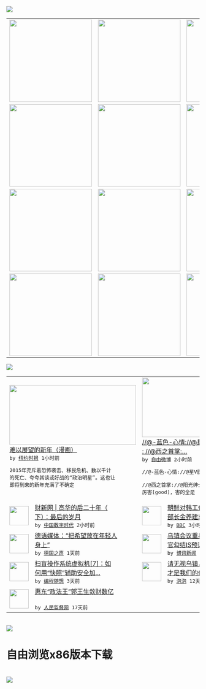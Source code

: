 

<a href="https://github.com/greatfire/z/raw/master/FreeBrowser.apk"><img src="https://raw.githubusercontent.com/greatfire/wiki/master/x/header.png" /></a><table><tr><td width="262" align="center" valign="center"><a href="https://github.com/greatfire/wiki/wiki/nyt" title="纽约时报中文网 国际纵览"><img src="https://raw.githubusercontent.com/greatfire/wiki/master/x/nyt_flag.png" width="215"/></a></td><td width="262" align="center" valign="center"><a href="https://github.com/greatfire/wiki/wiki/dw" title=""><img src="https://raw.githubusercontent.com/greatfire/wiki/master/x/dw_flag.png" width="215"/></a></td><td width="262" align="center" valign="center"><a href="https://github.com/greatfire/wiki/wiki/rmjd" title=""><img src="https://raw.githubusercontent.com/greatfire/wiki/master/x/rmjd_flag.png" width="215"/></a></td></tr><tr><td width="262" align="center" valign="center"><a href="https://github.com/paopaonetizen/website" title="泡泡 - 未经审查的互联网信息"><img src="https://raw.githubusercontent.com/greatfire/wiki/master/x/pp_flag.png" width="215"/></a></td><td width="262" align="center" valign="center"><a href="https://github.com/getlantern/mirror" title="以及自由微博和GreatFire.org官方中文论坛"><img src="https://raw.githubusercontent.com/greatfire/wiki/master/x/lantern_flag.png" width="215"/></a></td><td width="262" align="center" valign="center"><a href="https://github.com/cdtmirrors/m/" title=""><img src="https://raw.githubusercontent.com/greatfire/wiki/master/x/cdt_flag.png" width="215"/></a></td></tr><tr><td width="262" align="center" valign="center"><a href="https://github.com/program-think/blog" title="编程随想的博客"><img src="https://raw.githubusercontent.com/greatfire/wiki/master/x/pt_flag.png" width="215"/></a></td><td width="262" align="center" valign="center"><a href="https://github.com/greatfire/wiki/wiki/bbc" title=""><img src="https://raw.githubusercontent.com/greatfire/wiki/master/x/bbc_flag.png" width="215"/></a></td><td width="262" align="center" valign="center"><a href="https://github.com/freeweibo/s" title="自由微博 - 匿名和不受屏蔽的新浪微博搜索"><img src="https://raw.githubusercontent.com/greatfire/wiki/master/x/fw_flag.png" width="215"/></a></td></tr><tr><td width="262" align="center" valign="center"><a href="https://github.com/greatfire/wiki/wiki/google" title=""><img src="https://raw.githubusercontent.com/greatfire/wiki/master/x/google_flag.png" width="215"/></a></td><td width="262" align="center" valign="center"><a href="https://github.com/bxnews/boxun" title=""><img src="https://raw.githubusercontent.com/greatfire/wiki/master/x/bx_flag.png" width="215"/></a></td><td width="262" align="center" valign="center"><a href="https://github.com/greatfire/wiki/wiki/open-source" title="欢迎访问GreatFire.org开发者项目网站"><img src="https://raw.githubusercontent.com/greatfire/wiki/master/x/open-source_flag.png" width="215"/></a></td></tr></table><img src="https://raw.githubusercontent.com/greatfire/wiki/master/x/newsfeed text.png" /><table cols="4"><tr><td colspan="2" width="380"><a href="https://d3qlz4p8smvoli.cloudfront.net/opinion/20151230/30edchappatte/"><img src="http://static01.nyt.com/images/2015/12/29/opinion/29edchappatteart/29edchappatteart-articleLarge.jpg" width="330" height="156"/></a></br><a href="https://d3qlz4p8smvoli.cloudfront.net/opinion/20151230/30edchappatte/">难以展望的新年（漫画）</a></br><kbd> by <a href="http://m.cn.nytimes.com/">纽约时报</a> 1小时前 </kbd></br><pre>2015年充斥着恐怖袭击、移民危机、数以千计<br/>的死亡、夸夸其谈或好战的“政治明星”。这也让<br/>即将到来的新年充满了不确定</pre></td><td colspan="2" width="380"><a href="https://freeweibo.com/weibo/3925705933448383"><img src="https://raw.githubusercontent.com/greatfire/wiki/master/x/fw_logo_b.png" width="330" height="156"/></a></br><a href="https://freeweibo.com/weibo/3925705933448383">//@-蓝色-心情://@星V辰iD54<br/>: //@西之首掌:…</a></br><kbd> by <a href="https://freeweibo.com/">自由微博</a> 2小时前 </kbd></br><pre>//@-蓝色-心情://@星V辰iD54: <br/>//@西之首掌://@阳光绅士v:毛比希特勒<br/>厉害[good]，害的全是</pre></td></tr><tr><td><img src="https://raw.githubusercontent.com/greatfire/wiki/master/x/cdt_logo.png" width="50" height="50"/></td><td width="280"><a href="http://feedproxy.google.com/~r/chinadigitaltimes/IyPt/~3/A0Uf95n1EJ4/">财新网 | 高华的后二十年（<br/>下）：最后的岁月</a></br><kbd> by <a href="http://chinadigitaltimes.net/chinese/">中国数字时代</a> 2小时前 </kbd></td><td><img src="http://a.files.bbci.co.uk/worldservice/live/assets/images/2015/12/30/151230023502_cn_kim_yang_gon_2007_144x81_gettyimages_nocredit.jpg" width="50" height="50"/></td><td width="280"><a href="http://www.bbc.com/zhongwen/simp/world/2015/12/151230_north_korea_death">朝鲜对韩工作大员　劳动党统战<br/>部长金养建车祸身亡</a></br><kbd> by <a href="http://www.bbc.co.uk/zhongwen/simp">BBC</a> 3小时前 </kbd></td></tr><tr><td><img src="http://www.dw.com/image/0,,17166795_302,00.jpg" width="50" height="50"/></td><td width="280"><a href="http://dw.com/p/1HVhe?maca=chi-GK-text-greatfire-all-chinese-15625-xml-mrss">德语媒体：“把希望放在年轻人<br/>身上”</a></br><kbd> by <a href="http://dw.de">德国之声</a> 1天前 </kbd></td><td><img src="http://www.boxun.com/news/images/2015/12/201512292253china1.jpg" width="50" height="50"/></td><td width="280"><a href="http://www.boxun.com/news/gb/china/2015/12/201512292253.shtml">乌镇会议重兵保安有内幕：地方<br/>官勾结IS预谋暗杀</a></br><kbd> by <a href="http://www.boxun.com">博讯新闻</a> 1天前 </kbd></td></tr><tr><td><img src="http://lh4.googleusercontent.com/Uh2a4j8Qpt7M7Ghh3Sc5--4uug3ax5C9y9IkNfPp676ylq-PrzKqsjnEMZQJLgJWI6RmVKlscB923dou0EoXbXGBF-Y5s1toY1X7r8nAcA7fvml4r6B9S78YloA" width="50" height="50"/></td><td width="280"><a href="http://feedproxy.google.com/~r/programthink/~3/7yMP5T5J3II/system-vm-7.html">扫盲操作系统虚拟机[7]：如<br/>何用“快照”辅助安全加...</a></br><kbd> by <a href="http://program-think.blogspot.com">编程随想</a> 3天前 </kbd></td><td><img src="https://raw.githubusercontent.com/greatfire/wiki/master/x/pp_logo.png" width="50" height="50"/></td><td width="280"><a href="https://pao-pao.net/article/653">请无视乌镇，Internet<br/>才是我们的价值</a></br><kbd> by <a href="https://pao-pao.net">泡泡</a> 12天前 </kbd></td></tr><tr><td><img src="http://www.rmjdw.com/uploads/151213/3-151213135J1423.jpg" width="50" height="50"/></td><td width="280"><a href="http://www.rmjdw.com//tebiebaodao/20151213/15247.html">惠东“政法王”郭王生敛财数亿<br/> </a></br><kbd> by <a href="http://www.rmjdw.com/">人民监督网</a> 17天前 </kbd></td></table></br><a href="https://github.com/greatfire/z/raw/master/FreeBrowser.apk"><img src="https://raw.githubusercontent.com/greatfire/wiki/master/x/download app.png" /></a><h1>自由浏览x86版本下载<h1><a href="https://github.com/greatfire/z/raw/master/FreeBrowser-x86.apk"><img src="https://raw.githubusercontent.com/greatfire/images/master/fb86.qr.png" /></a>